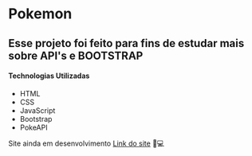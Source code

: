 # Pokemon
## Esse projeto foi feito para fins de estudar mais sobre API's e BOOTSTRAP
<h4>Technologias Utilizadas</h4>
<ul>
  <li>HTML</li>
  <li>CSS</li>
  <li>JavaScript</li>
  <li>Bootstrap</li>
  <li>PokeAPI</li>
</ul>

Site ainda em desenvolvimento <a href="https://ronaldo3030.github.io/pokemon-with-pokeapi/" target="_blank">Link do site</a> 🚧💻

